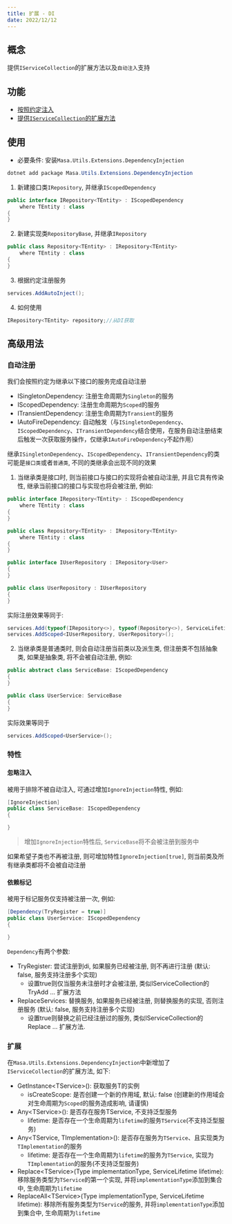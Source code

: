 ```yaml
---
title: 扩展 - DI
date: 2022/12/12
---
```


## 概念

提供`IServiceCollection`的扩展方法以及`自动注入`支持

## 功能

* [按照约定注入](#自动注册)
* [提供`IServiceCollection`的扩展方法](#扩展)

## 使用

* 必要条件: 安装`Masa.Utils.Extensions.DependencyInjection`

``` powershell
dotnet add package Masa.Utils.Extensions.DependencyInjection
```

1. 新建接口类`IRepository`, 并继承`IScopedDependency`

``` C#
public interface IRepository<TEntity> : IScopedDependency
    where TEntity : class
{
}
```

2. 新建实现类`RepositoryBase`, 并继承`IRepository`

``` C#
public class Repository<TEntity> : IRepository<TEntity>
    where TEntity : class
{
}
```

3. 根据约定注册服务

``` C#
services.AddAutoInject();
```

4. 如何使用

``` C#
IRepository<TEntity> repository;//从DI获取
```

## 高级用法

### 自动注册

我们会按照约定为继承以下接口的服务完成自动注册

* ISingletonDependency: 注册生命周期为`Singleton`的服务
* IScopedDependency: 注册生命周期为`Scoped`的服务
* ITransientDependency: 注册生命周期为`Transient`的服务
* IAutoFireDependency: 自动触发（与`ISingletonDependency`、`IScopedDependency`、`ITransientDependency`结合使用，在服务自动注册结束后触发一次获取服务操作，仅继承`IAutoFireDependency`不起作用）

继承`ISingletonDependency`、`IScopedDependency`、`ITransientDependency`的类可能是`接口类`或者`普通类`, 不同的类继承会出现不同的效果

1. 当继承类是接口时, 则当前接口与接口的实现将会被自动注册, 并且它具有传染性, 继承当前接口的接口与实现也将会被注册, 例如:

``` C#
public interface IRepository<TEntity> : IScopedDependency
    where TEntity : class
{
}

public class Repository<TEntity> : IRepository<TEntity>
    where TEntity : class
{
}

public interface IUserRepository : IRepository<User>
{
}

public class UserRepository : IUserRepository
{
}
```
实际注册效果等同于:

``` C#
services.Add(typeof(IRepository<>), typeof(Repository<>), ServiceLifetime.Scoped);
services.AddScoped<IUserRepository, UserRepository>();
```

2. 当继承类是普通类时, 则会自动注册当前类以及派生类, 但注册类不包括抽象类, 如果是抽象类, 将不会被自动注册, 例如:

``` C#
public abstract class ServiceBase: IScopedDependency
{
}

public class UserService: ServiceBase
{
}
```

实际效果等同于

``` C#
services.AddScoped<UserService>();
```

### 特性

#### 忽略注入

被用于排除不被自动注入, 可通过增加`IgnoreInjection`特性, 例如:

``` C#
[IgnoreInjection]
public class ServiceBase: IScopedDependency
{

}
```

> 增加`IgnoreInjection`特性后, `ServiceBase`将不会被注册到服务中

如果希望子类也不再被注册, 则可增加特性`IgnoreInjection[true]`, 则当前类及所有继承类都将不会被自动注册

#### 依赖标记

被用于标记服务仅支持被注册一次, 例如:

``` C#
[Dependency(TryRegister = true)]
public class UserService: IScopedDependency
{

}
```

`Dependency`有两个参数:

* TryRegister: 尝试注册到di, 如果服务已经被注册, 则不再进行注册 (默认: false, 服务支持注册多个实现)
    * 设置true则仅当服务未注册时才会被注册, 类似IServiceCollection的TryAdd ... 扩展方法
* ReplaceServices: 替换服务, 如果服务已经被注册, 则替换服务的实现, 否则注册服务 (默认: false, 服务支持注册多个实现)
    * 设置true则替换之前已经注册过的服务, 类似IServiceCollection的Replace ... 扩展方法.

### 扩展

在`Masa.Utils.Extensions.DependencyInjection`中新增加了`IServiceCollection`的扩展方法, 如下:

* GetInstance\<TService\>(): 获取服务T的实例
    * isCreateScope: 是否创建一个新的作用域, 默认: false (创建新的作用域会对生命周期为`Scoped`的服务造成影响, 请谨慎)
* Any\<TService\>(): 是否存在服务TService, 不支持泛型服务
    * lifetime: 是否存在一个生命周期为`lifetime`的服务`TService`(不支持泛型服务)
* Any\<TService, TImplementation\>(): 是否存在服务为`TService`、且实现类为`TImplementation`的服务
    * lifetime: 是否存在一个生命周期为`lifetime`的服务为`TService`, 实现为`TImplementation`的服务(不支持泛型服务)
* Replace\<TService\>(Type implementationType, ServiceLifetime lifetime): 移除服务类型为`TService`的第一个实现, 并将`implementationType`添加到集合中, 生命周期为`lifetime`
* ReplaceAll\<TService\>(Type implementationType, ServiceLifetime lifetime): 移除所有服务类型为`TService`的服务, 并将`implementationType`添加到集合中, 生命周期为`lifetime`